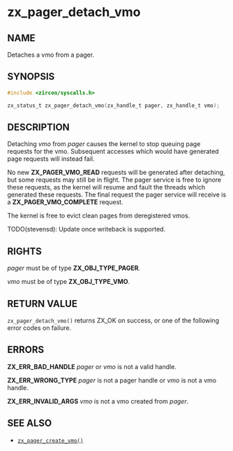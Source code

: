 # zx_pager_detach_vmo

## NAME

<!-- Updated by update-docs-from-fidl, do not edit. -->

Detaches a vmo from a pager.

## SYNOPSIS

<!-- Updated by update-docs-from-fidl, do not edit. -->

```c
#include <zircon/syscalls.h>

zx_status_t zx_pager_detach_vmo(zx_handle_t pager, zx_handle_t vmo);
```

## DESCRIPTION

Detaching *vmo* from *pager* causes the kernel to stop queuing page requests for the vmo. Subsequent
accesses which would have generated page requests will instead fail.

No new **ZX_PAGER_VMO_READ** requests will be generated after detaching, but some requests may
still be in flight. The pager service is free to ignore these requests, as the kernel will resume and
fault the threads which generated these requests. The final request the pager service will
receive is a **ZX_PAGER_VMO_COMPLETE** request.

The kernel is free to evict clean pages from deregistered vmos.

TODO(stevensd): Update once writeback is supported.

## RIGHTS

<!-- Updated by update-docs-from-fidl, do not edit. -->

*pager* must be of type **ZX_OBJ_TYPE_PAGER**.

*vmo* must be of type **ZX_OBJ_TYPE_VMO**.

## RETURN VALUE

`zx_pager_detach_vmo()` returns ZX_OK on success, or one of the following error codes on failure.

## ERRORS

**ZX_ERR_BAD_HANDLE** *pager* or *vmo* is not a valid handle.

**ZX_ERR_WRONG_TYPE** *pager* is not a pager handle or *vmo* is not a vmo handle.

**ZX_ERR_INVALID_ARGS**  *vmo* is not a vmo created from *pager*.

## SEE ALSO

 - [`zx_pager_create_vmo()`]

<!-- References updated by update-docs-from-fidl, do not edit. -->

[`zx_pager_create_vmo()`]: pager_create_vmo.md
